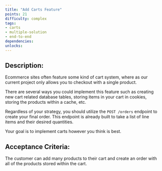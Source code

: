 ```yaml
---
title: "Add Carts Feature"
points: 21
difficulty: complex
tags: 
- carts
- multiple-solution
- end-to-end
dependencies:
unlocks:
---
```


## Description:

Ecommerce sites often feature some kind of cart system, where as our current project only allows you to checkout with a single product.

There are several ways you could implement this feature such as creating new cart related database tables, storing items in your cart in cookies, storing the products within a cache, etc. 

Regardless of your strategy, you should utilize the `POST /orders` endpoint to create your final order. This endpoint is already built to take a list of line items and their desired quantities.

Your goal is to implement carts however you think is best.

## Acceptance Criteria:

The customer can add many products to their cart and create an order with all of the products stored within the cart.

